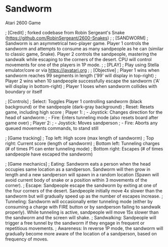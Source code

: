 # Sandworm
Atari 2600 Game

; [Credit]
; forked codebase from Robin Sergeant's Snake (https://github.com/RobinSergeant/2600-Snakes)
;
; [SANDWORM]
; Sandworm is an asymmetrical two-player game. Player 1 controls the sandworm and attempts to consume as many sandpeople as he can (similar to classic game, Snake). Player 2 controls the sandpeople, mastering the sandwalk while escaping to the corners of the desert. CPU will control movements for one of the players in 1P mode.
; 
; [PLAY]
; Play using Stella emulator/core or via https://javatari.org
;
; [Objective]
; Player 1 wins when sandworm reaches 99 segments in length ('99' will display in top-right)
; Player 2 wins when 10 sandpeople successfully escape the sandworm ('A' will display in bottom-right)
; Player 1 loses when sandworm collides with boundary or itself

; [Controls]
; Select: Toggles Player 1 controlling sandworm (black background) or the sandpeople (dark-gray background)
; Reset: Resets game, including high score
; Player 1:
; - Joystick: Changes direction for the head of sandworm
; - Fire: Enters tunneling mode (also resets board after game over)
; Player 2:
; - Joystick: Moves sandperson
; - Fire: Aborts any queued movements commands, to stand still

; [Game tracking]
; Top left: High score (max length of sandworm)
; Top right: Current score (length of sandworm)
; Bottom left: Tunneling charges (# of times P1 can enter tunneling mode)
; Bottom right: Escapes (# of times sandpeople have escaped the sandworm)

; [Game mechanics]
; Eating: Sandworm eats a person when the head occupies same location as a sandperson. Sandworm will then grow in length and a new sandperson will spawn in a random location (Spawn will avoid current body of snake or a position within 3 movements of the corner).
; Escape: Sandpeople escape the sandworm by exiting at one of the four corners of the desert. Sandpeople initially move 4x slower than the sandworm but will gradually speed up as the number of escapes increase.
; Tunneling: Sandworm will occasionally enter tunneling mode (either by consuming a charge with FIRE button or by sandperson failing to sandwalk properly). While tunneling is active, sandpeople will move 15x slower than the sandworm and the screen will shake.
; Sandwalking: Sandpeople will trigger a free tunnel by the sandworm if they engage in frequent or repetitious movements.
; Awareness: In reverse 1P mode, the sandworm will gradually become more aware of the location of a sandperson, based on frequency of moves.
